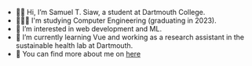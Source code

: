 - 👋🏾 Hi, I’m Samuel T. Siaw, a student at Dartmouth College.
- 👨🏾‍🎓 I'm studying Computer Engineering (graduating in 2023).
- 👀 I’m interested in web development and ML.
- 🌱 I’m currently learning Vue and working as a research assistant in the sustainable health lab at Dartmouth.
- 📃 You can find more about me on [here](https://samtsiaw.herokuapp.com)
